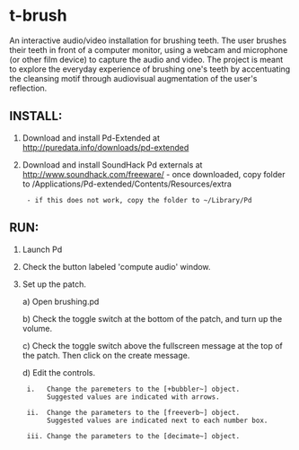 t-brush
=======

An interactive audio/video installation for brushing teeth. The user brushes
their teeth in front of a computer monitor, using a webcam and microphone (or
other film device) to capture the audio and video. The project is meant to
explore the everyday experience of brushing one's teeth by accentuating the
cleansing motif through audiovisual augmentation of the user's reflection.

INSTALL:
--------

1. Download and install Pd-Extended at
        http://puredata.info/downloads/pd-extended

2. Download and install SoundHack Pd externals at
        http://www.soundhack.com/freeware/
        - once downloaded, copy folder to
        /Applications/Pd-extended/Contents/Resources/extra

        - if this does not work, copy the folder to ~/Library/Pd


RUN:
----

1. Launch Pd

2. Check the button labeled 'compute audio' window.

3. Set up the patch.

    a) Open brushing.pd

    b) Check the toggle switch at the bottom of the patch,
       and turn up the volume.

    c) Check the toggle switch above the fullscreen message
       at the top of the patch. Then click on the create message.

    d) Edit the controls.

        i.   Change the paremeters to the [+bubbler~] object.
             Suggested values are indicated with arrows.

        ii.  Change the parameters to the [freeverb~] object.
             Suggested values are indicated next to each number box.

        iii. Change the parameters to the [decimate~] object.
